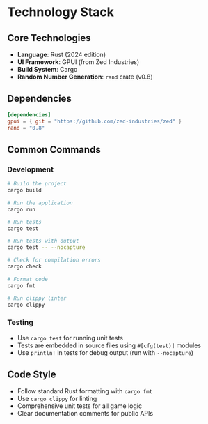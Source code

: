 # Technology Stack

## Core Technologies
- **Language**: Rust (2024 edition)
- **UI Framework**: GPUI (from Zed Industries)
- **Build System**: Cargo
- **Random Number Generation**: `rand` crate (v0.8)

## Dependencies
```toml
[dependencies]
gpui = { git = "https://github.com/zed-industries/zed" }
rand = "0.8"
```

## Common Commands

### Development
```bash
# Build the project
cargo build

# Run the application
cargo run

# Run tests
cargo test

# Run tests with output
cargo test -- --nocapture

# Check for compilation errors
cargo check

# Format code
cargo fmt

# Run clippy linter
cargo clippy
```

### Testing
- Use `cargo test` for running unit tests
- Tests are embedded in source files using `#[cfg(test)]` modules
- Use `println!` in tests for debug output (run with `--nocapture`)

## Code Style
- Follow standard Rust formatting with `cargo fmt`
- Use `cargo clippy` for linting
- Comprehensive unit tests for all game logic
- Clear documentation comments for public APIs